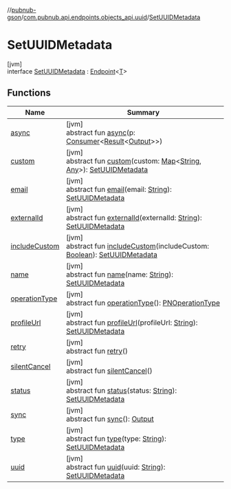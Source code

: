 //[pubnub-gson](../../../index.md)/[com.pubnub.api.endpoints.objects_api.uuid](../index.md)/[SetUUIDMetadata](index.md)

# SetUUIDMetadata

[jvm]\
interface [SetUUIDMetadata](index.md) : [Endpoint](../../com.pubnub.api.endpoints/-endpoint/index.md)&lt;[T](../../com.pubnub.api.endpoints/-endpoint/index.md)&gt;

## Functions

| Name | Summary |
|---|---|
| [async](../../com.pubnub.api.endpoints.files/-download-file/index.md#1418965989%2FFunctions%2F-395131529) | [jvm]<br>abstract fun [async](../../com.pubnub.api.endpoints.files/-download-file/index.md#1418965989%2FFunctions%2F-395131529)(p: [Consumer](https://docs.oracle.com/javase/8/docs/api/java/util/function/Consumer.html)&lt;[Result](../../../../pubnub-gson/com.pubnub.api.v2.callbacks/-result/index.md)&lt;[Output](../../../../pubnub-core/pubnub-core-api/com.pubnub.api.endpoints.remoteaction/-remote-action/index.md)&gt;&gt;) |
| [custom](custom.md) | [jvm]<br>abstract fun [custom](custom.md)(custom: [Map](https://docs.oracle.com/javase/8/docs/api/java/util/Map.html)&lt;[String](https://docs.oracle.com/javase/8/docs/api/java/lang/String.html), [Any](https://kotlinlang.org/api/latest/jvm/stdlib/kotlin/-any/index.html)&gt;): [SetUUIDMetadata](index.md) |
| [email](email.md) | [jvm]<br>abstract fun [email](email.md)(email: [String](https://docs.oracle.com/javase/8/docs/api/java/lang/String.html)): [SetUUIDMetadata](index.md) |
| [externalId](external-id.md) | [jvm]<br>abstract fun [externalId](external-id.md)(externalId: [String](https://docs.oracle.com/javase/8/docs/api/java/lang/String.html)): [SetUUIDMetadata](index.md) |
| [includeCustom](include-custom.md) | [jvm]<br>abstract fun [includeCustom](include-custom.md)(includeCustom: [Boolean](https://kotlinlang.org/api/latest/jvm/stdlib/kotlin/-boolean/index.html)): [SetUUIDMetadata](index.md) |
| [name](name.md) | [jvm]<br>abstract fun [name](name.md)(name: [String](https://docs.oracle.com/javase/8/docs/api/java/lang/String.html)): [SetUUIDMetadata](index.md) |
| [operationType](../../com.pubnub.api.endpoints.files/-download-file/index.md#1414065386%2FFunctions%2F-395131529) | [jvm]<br>abstract fun [operationType](../../com.pubnub.api.endpoints.files/-download-file/index.md#1414065386%2FFunctions%2F-395131529)(): [PNOperationType](../../../../pubnub-core/pubnub-core-api/pubnub-core-api/com.pubnub.api.enums/-p-n-operation-type/index.md) |
| [profileUrl](profile-url.md) | [jvm]<br>abstract fun [profileUrl](profile-url.md)(profileUrl: [String](https://docs.oracle.com/javase/8/docs/api/java/lang/String.html)): [SetUUIDMetadata](index.md) |
| [retry](../../com.pubnub.api.endpoints.files/-download-file/index.md#2020801116%2FFunctions%2F-395131529) | [jvm]<br>abstract fun [retry](../../com.pubnub.api.endpoints.files/-download-file/index.md#2020801116%2FFunctions%2F-395131529)() |
| [silentCancel](../../com.pubnub.api.endpoints.files/-download-file/index.md#-675955969%2FFunctions%2F-395131529) | [jvm]<br>abstract fun [silentCancel](../../com.pubnub.api.endpoints.files/-download-file/index.md#-675955969%2FFunctions%2F-395131529)() |
| [status](status.md) | [jvm]<br>abstract fun [status](status.md)(status: [String](https://docs.oracle.com/javase/8/docs/api/java/lang/String.html)): [SetUUIDMetadata](index.md) |
| [sync](../../com.pubnub.api.endpoints.files/-download-file/index.md#40193115%2FFunctions%2F-395131529) | [jvm]<br>abstract fun [sync](../../com.pubnub.api.endpoints.files/-download-file/index.md#40193115%2FFunctions%2F-395131529)(): [Output](../../../../pubnub-core/pubnub-core-api/com.pubnub.api.endpoints.remoteaction/-remote-action/index.md) |
| [type](type.md) | [jvm]<br>abstract fun [type](type.md)(type: [String](https://docs.oracle.com/javase/8/docs/api/java/lang/String.html)): [SetUUIDMetadata](index.md) |
| [uuid](uuid.md) | [jvm]<br>abstract fun [uuid](uuid.md)(uuid: [String](https://docs.oracle.com/javase/8/docs/api/java/lang/String.html)): [SetUUIDMetadata](index.md) |
